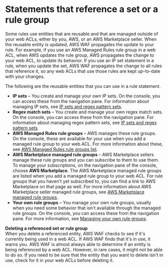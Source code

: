 # Statements that reference a set or a rule group<a name="waf-rule-statement-reusable-entities"></a>

Some rules use entities that are reusable and that are managed outside of your web ACLs, either by you, AWS, or an AWS Marketplace seller\. When the reusable entity is updated, AWS WAF propagates the update to your rule\. For example, if you use an AWS Managed Rules rule group in a web ACL, when AWS updates the rule group, AWS propagates the change to your web ACL, to update its behavior\. If you use an IP set statement in a rule, when you update the set, AWS WAF propagates the change to all rules that reference it, so any web ACLs that use those rules are kept up\-to\-date with your changes\. 

The following are the reusable entities that you can use in a rule statement\. 
+ **IP sets** – You create and manage your own IP sets\. On the console, you can access these from the navigation pane\. For information about managing IP sets, see [IP sets and regex pattern sets](waf-referenced-set-managing.md)\. 
+ **Regex match sets** – You create and manage your own regex match sets\. On the console, you can access these from the navigation pane\. For information about managing regex pattern sets, see [IP sets and regex pattern sets](waf-referenced-set-managing.md)\. 
+ **AWS Managed Rules rule groups** – AWS manages these rule groups\. On the console, these are available for your use when you add a managed rule group to your web ACL\. For more information about these, see [AWS Managed Rules rule groups list](aws-managed-rule-groups-list.md)\.
+ **AWS Marketplace managed rule groups** – AWS Marketplace sellers manage these rule groups and you can subscribe to them to use them\. To manage your subscriptions, on the navigation pane of the console, choose **AWS Marketplace**\. The AWS Marketplace managed rule groups are listed when you add a managed rule group to your web ACL\. For rule groups that you haven't yet subscribed to, you can find a link to AWS Marketplace on that page as well\. For more information about AWS Marketplace seller managed rule groups, see [AWS Marketplace managed rule groups](marketplace-managed-rule-groups.md)\.
+ **Your own rule groups** – You manage your own rule groups, usually when you need some behavior that isn't available through the managed rule groups\. On the console, you can access these from the navigation pane\. For more information, see [Managing your own rule groups](waf-user-created-rule-groups.md)\.

**Deleting a referenced set or rule group**  
When you delete a referenced entity, AWS WAF checks to see if it's currently being used in a web ACL\. If AWS WAF finds that it's in use, it warns you\. AWS WAF is almost always able to determine if an entity is being referenced by a web ACL\. However, in rare cases, it might not be able to do so\. If you need to be sure that the entity that you want to delete isn't in use, check for it in your web ACLs before deleting it\.